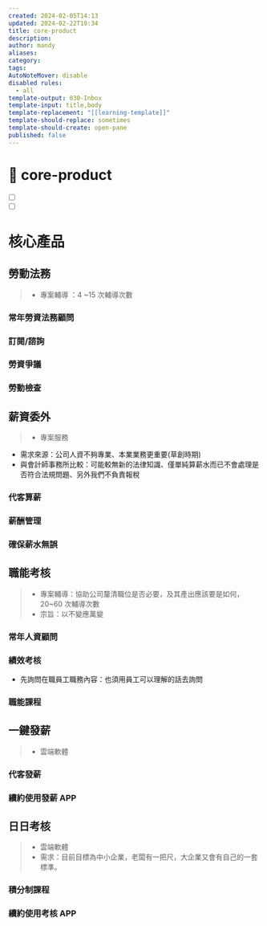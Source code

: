 ```yaml
---
created: 2024-02-05T14:13
updated: 2024-02-22T10:34
title: core-product
description: 
author: mandy
aliases: 
category: 
tags: 
AutoNoteMover: disable
disabled rules:
  - all
template-output: 030-Inbox
template-input: title,body
template-replacement: "[[learning-template]]"
template-should-replace: sometimes
template-should-create: open-pane
published: false
---
```

# 🚀 core-product

- [ ] []()
- [ ] []()

# 核心產品

## 勞動法務

> - 專案輔導 ：4 ~15 次輔導次數

### 常年勞資法務顧問

###  訂閱/諮詢

### 勞資爭議

### 勞動檢查

## 薪資委外

> - 專案服務

- 需求來源：公司人資不夠專業、本業業務更重要(草創時期)
- 與會計師事務所比較：可能較無新的法律知識、僅單純算薪水而已不會處理是否符合法規問題、另外我們不負責報稅
### 代客算薪
### 薪酬管理

### 確保薪水無誤

## 職能考核

> - 專案輔導：協助公司釐清職位是否必要，及其產出應該要是如何，20~60 次輔導次數
> - 宗旨：以不變應萬變

### 常年人資顧問

### 績效考核

- 先詢問在職員工職務內容：也須用員工可以理解的話去詢問

### 職能課程


## 一鍵發薪

> - 雲端軟體

### 代客發薪

### 續約使用發薪 APP


## 日日考核

> - 雲端軟體
> - 需求：目前目標為中小企業，老闆有一把尺，大企業又會有自己的一套標準。

### 積分制課程

### 續約使用考核 APP


